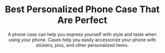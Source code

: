 ---
layout: post
title: Best Personalized Phone Case That Are Perfect
subtitle: A phone case can help you express yourself with style and taste when using your phone. Cases help you easily accessorize your phone with stickers, pins, and other personalized items.
header-img: "img/post/2023/09/copied/medium_Personalized_phone_case_b33dea4e53.jpg"
header-style: text
permalink: "/personalized-phone-case/"
catalog: true
tags:
  - Recipients 
  - Men
---       
